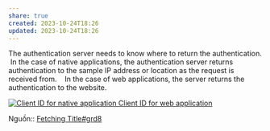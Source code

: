 ```yaml
---
share: true
created: 2023-10-24T18:26
updated: 2023-10-24T18:26
---
```

The authentication server needs to know where to return the authentication.  In the case of native applications, the authentication server returns authentication to the sample IP address or location as the request is received from.    In the case of web applications, the server returns the authentication to the website.

[![Client ID for native application  Client ID for web application](https://www.daimto.com/wp-content/uploads/2015/07/Oauth2.png)](https://www.daimto.com/wp-content/uploads/2015/07/Oauth2.png "Client ID for native application  Client ID for web application")

Nguồn:: [Fetching Title#grd8](https://www.daimto.com/open-authentication/)